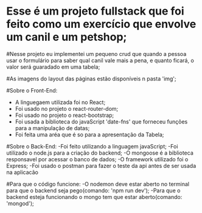 # Esse é um projeto fullstack que foi feito como um exercício que envolve um canil e um petshop;

#Nesse projeto eu implementei um pequeno crud que quando a pessoa usar o formulário para saber qual canil vale mais a pena, e quanto ficará, o valor será guaradado em uma tabela;

#As imagens do layout das páginas estão disponíveis n pasta 'img';

#Sobre o Front-End:
- A linguegaem utilizada foi no React;
- Foi usado no projeto o react-router-dom;
- Foi usado no projeto o react-bootstrap;
- Foi usada a biblioteca do javaScript 'date-fns' que forneceu funções para a manipulação de datas;
- Foi feita uma aréa que é so para a apresentação da Tabela;

#Sobre o Back-End:
-Foi feito utilizando a linguagem javaScript;
-Foi utilizado o node.js para a criação do backend;
-O mongoose é a biblioteca responsavel por acessar o banco de dados;
-O framework utilizado foi o Express;
-Foi usado o postman para fazer o teste da api antes de ser usada na aplicacão

#Para que o código funcione:
-O nodemon deve estar aberto no terminal para que o backend seja pego(comando: 'npm run dev');
-Para que o backend esteja funcionando o mongo tem que estar aberto(comando: 'mongod');

